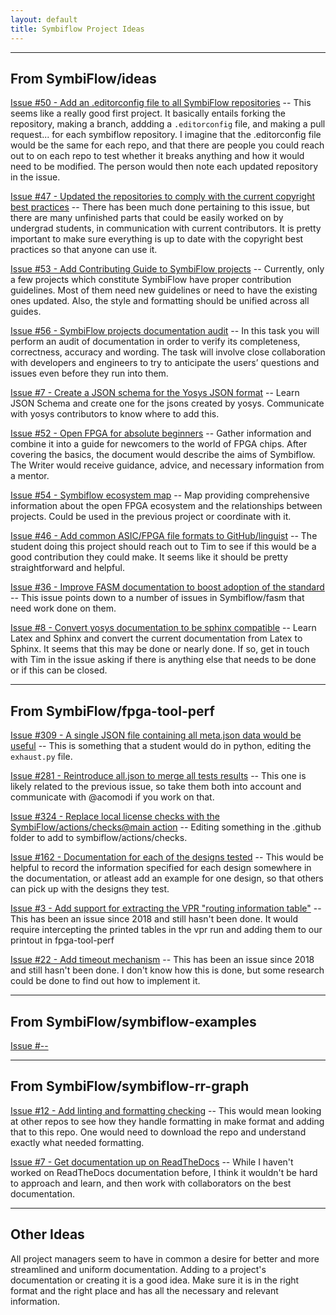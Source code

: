 ```yaml
---
layout: default
title: Symbiflow Project Ideas
---
```


---

## From SymbiFlow/ideas

[Issue #50 - Add an .editorconfig file to all SymbiFlow repositories](https://github.com/SymbiFlow/ideas/issues/50) -- This seems like a really good first project. It basically entails forking the repository, making a branch, addding a `.editorconfig` file, and making a pull request... for each symbiflow repository. I imagine that the .editorconfig file would be the same for each repo, and that there are people you could reach out to on each repo to test whether it breaks anything and how it would need to be modified. The person would then note each updated repository in the issue.

[Issue #47 - Updated the repositories to comply with the current copyright best practices](https://github.com/SymbiFlow/ideas/issues/47) -- There has been much done pertaining to this issue, but there are many unfinished parts that could be easily worked on by undergrad students, in communication with current contributors. It is pretty important to make sure everything is up to date with the copyright best practices so that anyone can use it.

[Issue #53 - Add Contributing Guide to SymbiFlow projects](https://github.com/SymbiFlow/ideas/issues/53) -- Currently, only a few projects which constitute SymbiFlow have proper contribution guidelines. Most of them need new guidelines or need to have the existing ones updated. Also, the style and formatting should be unified across all guides.

[Issue #56 - SymbiFlow projects documentation audit](https://github.com/SymbiFlow/ideas/issues/56) -- In this task you will perform an audit of documentation in order to verify its completeness, correctness, accuracy and wording. The task will involve close collaboration with developers and engineers to try to anticipate the users’ questions and issues even before they run into them.

[Issue #7 - Create a JSON schema for the Yosys JSON format](https://github.com/SymbiFlow/ideas/issues/7) -- Learn JSON Schema and create one for the jsons created by yosys. Communicate with yosys contributors to know where to add this.

[Issue #52 - Open FPGA for absolute beginners](https://github.com/SymbiFlow/ideas/issues/52) -- Gather information and combine it into a guide for newcomers to the world of FPGA chips. After covering the basics, the document would describe the aims of Symbiflow. The Writer would receive guidance, advice, and necessary information from a mentor.

[Issue #54 - Symbiflow ecosystem map](https://github.com/SymbiFlow/ideas/issues/54) -- Map providing comprehensive information about the open FPGA ecosystem and the relationships between projects. Could be used in the previous project or coordinate with it.

[Issue #46 - Add common ASIC/FPGA file formats to GitHub/linguist](https://github.com/SymbiFlow/ideas/issues/46) -- The student doing this project should reach out to Tim to see if this would be a good contribution they could make. It seems like it should be pretty straightforward and helpful.

[Issue #36 - Improve FASM documentation to boost adoption of the standard](https://github.com/SymbiFlow/ideas/issues/36) -- This issue points down to a number of issues in Symbiflow/fasm that need work done on them.

[Issue #8 - Convert yosys documentation to be sphinx compatible](https://github.com/SymbiFlow/ideas/issues/8) -- Learn Latex and Sphinx and convert the current documentation from Latex to Sphinx. It seems that this may be done or nearly done. If so, get in touch with Tim in the issue asking if there is anything else that needs to be done or if this can be closed.

---

## From SymbiFlow/fpga-tool-perf

[Issue #309 - A single JSON file containing all meta.json data would be useful](https://github.com/SymbiFlow/fpga-tool-perf/issues/309) -- This is something that a student would do in python, editing the `exhaust.py` file.

[Issue #281 - Reintroduce all.json to merge all tests results](https://github.com/SymbiFlow/fpga-tool-perf/issues/281) -- This one is likely related to the previous issue, so take them both into account and communicate with @acomodi if you work on that.

[Issue #324 - Replace local license checks with the SymbiFlow/actions/checks@main action](https://github.com/SymbiFlow/fpga-tool-perf/issues/324) -- Editing something in the .github folder to add to symbiflow/actions/checks.

[Issue #162 - Documentation for each of the designs tested](https://github.com/SymbiFlow/fpga-tool-perf/issues/162) -- This would be helpful to record the information specified for each design somewhere in the documentation, or atleast add an example for one design, so that others can pick up with the designs they test.

[Issue #3 - Add support for extracting the VPR "routing information table"](https://github.com/SymbiFlow/fpga-tool-perf/issues/3) -- This has been an issue since 2018 and still hasn't been done. It would require intercepting the printed tables in the vpr run and adding them to our printout in fpga-tool-perf

[Issue #22 - Add timeout mechanism](https://github.com/SymbiFlow/fpga-tool-perf/issues/22) -- This has been an issue since 2018 and still hasn't been done. I don't know how this is done, but some research could be done to find out how to implement it.

---

## From SymbiFlow/symbiflow-examples

[Issue #--](https://github.com/SymbiFlow/symbiflow-examples/issues/--)

---

## From SymbiFlow/symbiflow-rr-graph

[Issue #12 - Add linting and formatting checking](https://github.com/SymbiFlow/symbiflow-rr-graph/issues/12) -- This would mean looking at other repos to see how they handle formatting in make format and adding that to this repo. One would need to download the repo and understand exactly what needed formatting.

[Issue #7 - Get documentation up on ReadTheDocs](https://github.com/SymbiFlow/symbiflow-rr-graph/issues/7) -- While I haven't worked on ReadTheDocs documentation before, I think it wouldn't be hard to approach and learn, and then work with collaborators on the best documentation.

---

## Other Ideas

All project managers seem to have in common a desire for better and more streamlined and uniform documentation. Adding to a project's documentation or creating it is a good idea. Make sure it is in the right format and the right place and has all the necessary and relevant information.